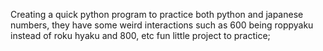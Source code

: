 Creating a quick python program to practice both python and japanese numbers, they have some weird interactions such as 600 being roppyaku instead of roku hyaku and 800, etc 
fun little project to practice; 
